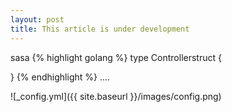 ```yaml
---
layout: post
title: This article is under development
---
```

sasa
{% highlight golang %}
type Controllerstruct {

}
{% endhighlight %}
.... 

![_config.yml]({{ site.baseurl }}/images/config.png)

